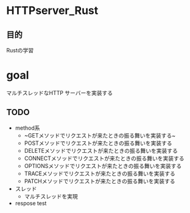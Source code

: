 # HTTPserver_Rust
## 目的
Rustの学習

# goal
マルチスレッドなHTTP サーバーを実装する

## TODO
- method系
  - ~GETメソッドでリクエストが来たときの振る舞いを実装する~
  - POSTメソッドでリクエストが来たときの振る舞いを実装する
  - DELETEメソッドでリクエストが来たときの振る舞いを実装する
  - CONNECTメソッドでリクエストが来たときの振る舞いを実装する
  - OPTIONSメソッドでリクエストが来たときの振る舞いを実装する
  - TRACEメソッドでリクエストが来たときの振る舞いを実装する
  - PATCHメソッドでリクエストが来たときの振る舞いを実装する
- スレッド
  - マルチスレッドを実現
- respose test
